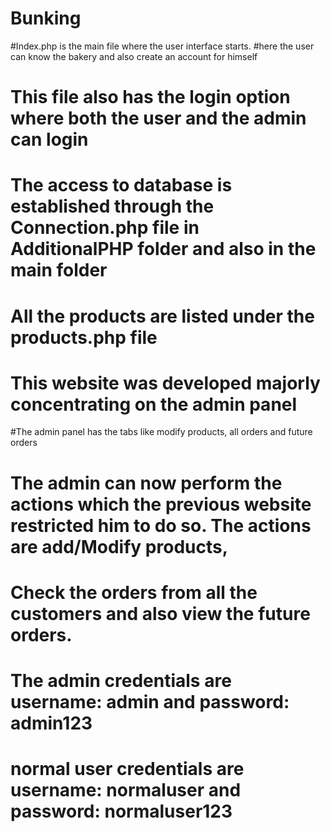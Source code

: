# Bunking
#Index.php is the main file where the user interface starts. 
#here the user can know the bakery and also create an account for himself
# This file also has the login option where both the user and the admin can login
# The access to database is established through the Connection.php file in AdditionalPHP folder and also in the main folder
# All the products are listed under the products.php file
# This website was developed majorly concentrating on the admin panel
#The admin panel has the tabs like modify products, all orders and future orders
# The admin can now perform the actions which the previous website restricted him to do so. The actions are add/Modify products,
# Check the orders from all the customers and also view the future orders.
# The admin credentials are username: admin and password: admin123
# normal user credentials are username: normaluser and password: normaluser123

